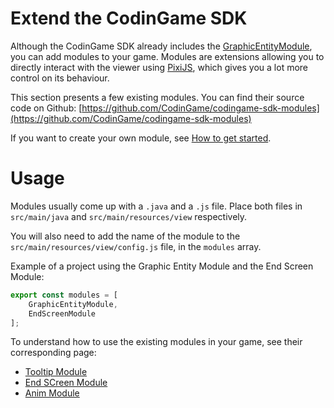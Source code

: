 # Extend the CodinGame SDK

Although the CodinGame SDK already includes the [GraphicEntityModule](graphics-1-introduction.md), you can add modules to your game. Modules are extensions allowing you to directly interact with the viewer using [PixiJS](http://www.pixijs.com/), which gives you a lot more control on its behaviour.

This section presents a few existing modules. You can find their source code on Github: [https://github.com/CodinGame/codingame-sdk-modules](https://github.com/CodinGame/codingame-sdk-modules)

If you want to create your own module, see [How to get started](extensions-2-tutorial.md).

# Usage

Modules usually come up with a `.java` and a `.js` file. Place both files in `src/main/java` and `src/main/resources/view` respectively.

You will also need to add the name of the module to the `src/main/resources/view/config.js` file, in the `modules` array.

Example of a project using the Graphic Entity Module and the End Screen Module:
```javascript
export const modules = [
	GraphicEntityModule,
	EndScreenModule
];
```

To understand how to use the existing modules in your game, see their corresponding page:
- [Tooltip Module](extensions-3-tooltip.md)
- [End SCreen Module](extensions-4-endscreen.md)
- [Anim Module](extensions-5-animmodule.md)
